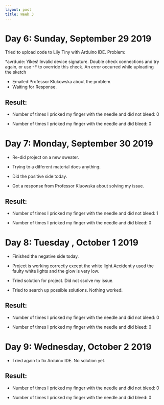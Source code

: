 ```yaml
---
layout: post
title: Week 3
---
```


# Day 6: Sunday, September 29 2019
 Tried to upload code to Lily Tiny with Arduino IDE.
 Problem:

 *avrdude: Yikes!  Invalid device signature. Double check connections and try again, or use -F to override this check. An error occurred while uploading the sketch


 * Emailed Professor Klukowska about the problem.
 * Waiting for Response.


## Result:
* Number of times I pricked my finger with the needle and did not bleed: 0

* Number of times I pricked my finger with the needle and did bleed: 0


# Day 7: Monday, September 30 2019

 * Re-did project on a new sweater. 
 * Trying to a different material does anything.

 * Did the positive side today. 
 * Got a response from Professor Kluowska about solving my issue. 

## Result:
* Number of times I pricked my finger with the needle and did not bleed: 1

* Number of times I pricked my finger with the needle and did bleed: 0



# Day 8: Tuesday , October 1 2019

 * Finished the negative side today.
 * Project is working correctly except the white light.Accidently used the faulty white lights and the glow is very low. 

 * Tried solution for project. Did not ssolve my issue. 
 * Tried to search up possible solutions. Nothing worked.

## Result:
* Number of times I pricked my finger with the needle and did not bleed: 0

* Number of times I pricked my finger with the needle and did bleed: 0


# Day 9: Wednesday, October 2 2019
* Tried again to fix Arduino IDE. No solution yet. 


## Result:

* Number of times I pricked my finger with the needle and did not bleed: 0

* Number of times I pricked my finger with the needle and did bleed: 0
